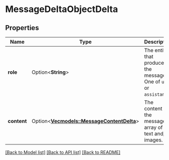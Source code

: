 # MessageDeltaObjectDelta

## Properties

Name | Type | Description | Notes
------------ | ------------- | ------------- | -------------
**role** | Option<**String**> | The entity that produced the message. One of `user` or `assistant`. | [optional]
**content** | Option<[**Vec<models::MessageContentDelta>**](MessageContentDelta.md)> | The content of the message in array of text and/or images. | [optional]

[[Back to Model list]](../README.md#documentation-for-models) [[Back to API list]](../README.md#documentation-for-api-endpoints) [[Back to README]](../README.md)


